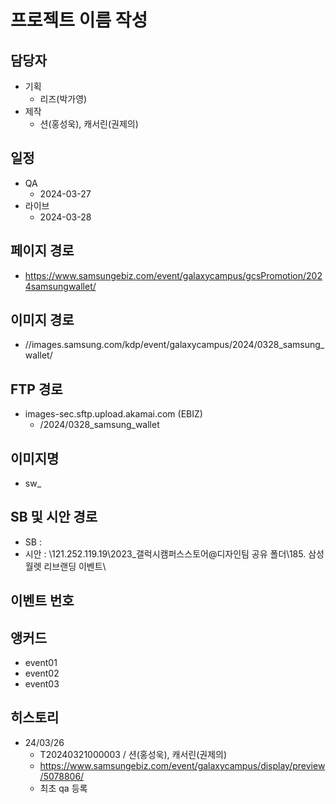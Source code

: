 # 프로젝트 이름 작성

## 담당자
+ 기획
    - 리즈(박가영)
+ 제작
    - 션(홍성욱), 캐서린(권제의)

## 일정
+ QA
    - 2024-03-27
+ 라이브
    - 2024-03-28

## 페이지 경로
+ https://www.samsungebiz.com/event/galaxycampus/gcsPromotion/2024samsungwallet/


## 이미지 경로
+ //images.samsung.com/kdp/event/galaxycampus/2024/0328_samsung_wallet/

## FTP 경로
+ images-sec.sftp.upload.akamai.com (EBIZ)
    - /2024/0328_samsung_wallet

## 이미지명
+ sw_

## SB 및 시안 경로
+ SB : 
+ 시안 : \\121.252.119.19\2023_갤럭시캠퍼스스토어\@디자인팀 공유 폴더\185. 삼성월렛 리브랜딩 이벤트\ 

## 이벤트 번호

## 앵커드
+ event01
+ event02
+ event03


## 히스토리
+ 24/03/26
  - T20240321000003 / 션(홍성욱), 캐서린(권제의)
  - https://www.samsungebiz.com/event/galaxycampus/display/preview/5078806/
  - 최초 qa 등록